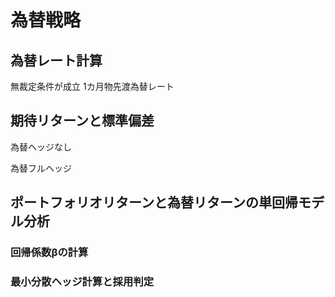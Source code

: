 # 為替戦略

## 為替レート計算

無裁定条件が成立
1カ月物先渡為替レート

## 期待リターンと標準偏差
為替ヘッジなし

為替フルヘッジ

## ポートフォリオリターンと為替リターンの単回帰モデル分析
### 回帰係数βの計算
### 最小分散ヘッジ計算と採用判定
